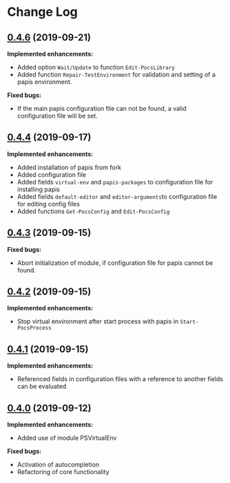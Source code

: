 # Change Log

## [0.4.6](https://github.com/wbrandenburger/PSPocs/tree/0.4.6) (2019-09-21)

**Implemented enhancements:**

- Added option `Wait/Update` to function `Edit-PocsLibrary`
- Added function `Repair-TestEnvironment` for validation and setting of a papis environment.

**Fixed bugs:**

- If the main papis configuration file can not be found, a valid configuration file will be set.

## [0.4.4](https://github.com/wbrandenburger/PSPocs/tree/0.4.4) (2019-09-17)

**Implemented enhancements:**

- Added installation of papis from fork
- Added configuration file
- Added fields `virtual-env` and `papis-packages` to configuration file for installing papis
- Added fields `default-editor` and `editor-arguments`to configuration file for editing config files
- Added functions `Get-PocsConfig` and `Edit-PocsConfig`

## [0.4.3](https://github.com/wbrandenburger/PSPocs/tree/0.4.3) (2019-09-15)

**Fixed bugs:**

- Abort initialization of module, if configuration file for papis cannot be found.

## [0.4.2](https://github.com/wbrandenburger/PSPocs/tree/0.4.2) (2019-09-15)

**Implemented enhancements:**

- Stop virtual environment after start process with papis in `Start-PocsProcess`

## [0.4.1](https://github.com/wbrandenburger/PSPocs/tree/0.4.1) (2019-09-15)

**Implemented enhancements:**

- Referenced fields in configuration files with a reference to another fields can be evaluated

## [0.4.0](https://github.com/wbrandenburger/PSPocs/tree/0.4.0) (2019-09-12)

**Implemented enhancements:**

- Added use of module PSVirtualEnv

**Fixed bugs:**

- Activation of autocompletion
- Refactoring of core functionality

